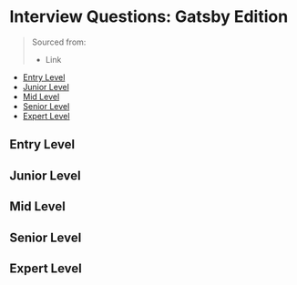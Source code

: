 <!--
<details>
<summary></summary>
</details>
-->

# Interview Questions: Gatsby Edition <!-- omit in toc -->

> Sourced from:
> - Link

- [Entry Level](#Entry-Level)
- [Junior Level](#Junior-Level)
- [Mid Level](#Mid-Level)
- [Senior Level](#Senior-Level)
- [Expert Level](#Expert-Level)

## Entry Level

## Junior Level

## Mid Level

## Senior Level

## Expert Level

